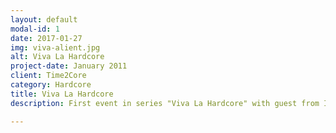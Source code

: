 ```yaml
---
layout: default
modal-id: 1
date: 2017-01-27
img: viva-alient.jpg
alt: Viva La Hardcore
project-date: January 2011
client: Time2Core
category: Hardcore
title: Viva La Hardcore
description: First event in series "Viva La Hardcore" with guest from Italy Alien-T (Traxtorm Records). Held in 2011 in Moscow, Russia.

---
```

